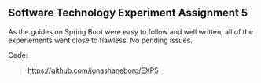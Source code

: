 ## Software Technology Experiment Assignment 5
As the guides on Spring Boot were easy to follow and well written, all of the experiements went close to flawless. No pending issues. 

Code:  
> https://github.com/jonashaneborg/EXP5
